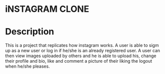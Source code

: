 # iNSTAGRAM CLONE

# Description
This is a project that replicates how instagram works. A user is able to sigm up as a new user or log in if he/she is an already registered user. A user can then view images uploaded by others and he is able to upload his, change their profile and bio, like and comment a picture of their liking the logout when he/she pleases.